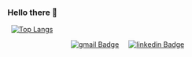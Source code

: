 ### Hello there 👋

<div style="text-align: center;width: 100;">
  
[![Top Langs](https://github-readme-stats.vercel.app/api/top-langs/?username=onurkaymak)](https://github.com/onurkaymak/github-readme-stats)

</div>

<p align="center">
  <a href="mailto:onurkaymak@outlook.com"><img alt="gmail Badge" src="https://img.shields.io/badge/GMAIL-EA4335?logo=gmail&logoColor=white"></a>&nbsp;&nbsp;&nbsp;&nbsp;
  <a href="https://www.linkedin.com/in/onur-kaymak"><img alt="linkedin Badge" src="https://img.shields.io/badge/LINKEDIN-0A66C2?logo=linkedin&logoColor=white"></a>&nbsp;&nbsp;&nbsp;&nbsp;
</p>
